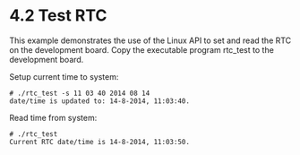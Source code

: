 # 4.2 Test RTC

This example demonstrates the use of the Linux API to set and read the RTC on the development board. Copy the executable program rtc_test to the development board.

Setup current time to system:

```
# ./rtc_test -s 11 03 40 2014 08 14
date/time is updated to: 14-8-2014, 11:03:40.
```

Read time from system:

```
# ./rtc_test
Current RTC date/time is 14-8-2014, 11:03:50.
```

